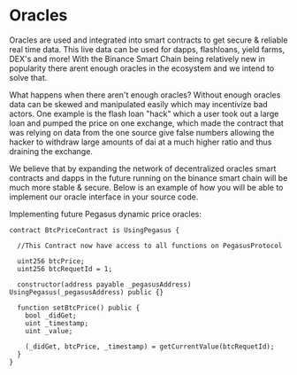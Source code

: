 # Oracles

Oracles are used and integrated into smart contracts to get secure & reliable real time data. This live data can be used for dapps, flashloans, yield farms, DEX's and more! With the Binance Smart Chain being relatively new in popularity there arent enough oracles in the ecosystem and we intend to solve that. 

What happens when there aren't enough oracles? Without enough oracles data can be skewed and manipulated easily which may incentivize bad actors. One example is the flash loan "hack" which a user took out a large loan and pumped the price on one exchange, which made the contract that was relying on data from the one source give false numbers allowing the hacker to withdraw large amounts of dai at a much higher ratio and thus draining the exchange. 

We believe that by expanding the network of decentralized oracles smart contracts and dapps in the future running on the binance smart chain will be much more stable & secure. Below is an example of how you will be able to implement our oracle interface in your source code.

Implementing future Pegasus dynamic price oracles:

```text
contract BtcPriceContract is UsingPegasus {

  //This Contract now have access to all functions on PegasusProtocol

  uint256 btcPrice;
  uint256 btcRequetId = 1;

  constructor(address payable _pegasusAddress) UsingPegasus(_pegasusAddress) public {}

  function setBtcPrice() public {
    bool _didGet;
    uint _timestamp;
    uint _value;

    (_didGet, btcPrice, _timestamp) = getCurrentValue(btcRequetId);
  }
}
```

